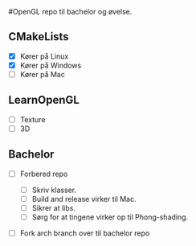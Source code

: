 #OpenGL repo til bachelor og øvelse.
## CMakeLists
- [x] Kører på Linux
- [x] Kører på Windows
- [ ] Kører på Mac

## LearnOpenGL
- [ ] Texture
- [ ] 3D

## Bachelor
- [ ] Forbered repo
	- [ ] Skriv klasser.
	- [ ] Build and release virker til Mac.
	- [ ] Sikrer at libs.
	- [ ] Sørg for at tingene virker op til Phong-shading.
- [ ] Fork arch branch over til bachelor repo

